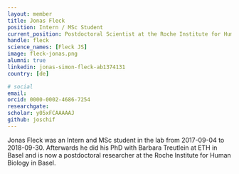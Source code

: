 ```yaml
---
layout: member
title: Jonas Fleck
position: Intern / MSc Student
current_position: Postdoctoral Scientist at the Roche Institute for Human Biology
handle: fleck
science_names: [Fleck JS]
image: fleck-jonas.png
alumni: true
linkedin: jonas-simon-fleck-ab1374131
country: [de]

# social
email:
orcid: 0000-0002-4686-7254
researchgate: 
scholar: y05xFCAAAAAJ
github: joschif
---
```


Jonas Fleck was an Intern and MSc student in the lab from 2017-09-04 to 2018-09-30. Afterwards he did his PhD with Barbara Treutlein at ETH in Basel and is now a postdoctoral researcher at the Roche Institute for Human Biology in Basel.
